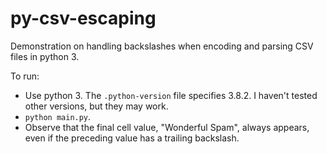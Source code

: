 # py-csv-escaping

Demonstration on handling backslashes when encoding and parsing CSV files in python 3.

To run:

* Use python 3. The `.python-version` file specifies 3.8.2. I haven't tested other versions, but they may work.
* `python main.py`.
* Observe that the final cell value, "Wonderful Spam", always appears, even if the preceding value has a trailing backslash.
